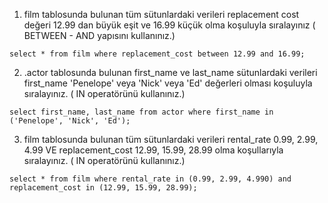 1. film tablosunda bulunan tüm sütunlardaki verileri replacement cost değeri 12.99 dan büyük eşit ve 16.99 küçük olma koşuluyla sıralayınız ( BETWEEN - AND yapısını kullanınız.)
```
select * from film where replacement_cost between 12.99 and 16.99;
```
2. .actor tablosunda bulunan first_name ve last_name sütunlardaki verileri first_name 'Penelope' veya 'Nick' veya 'Ed' değerleri olması koşuluyla sıralayınız. ( IN operatörünü kullanınız.)
```
select first_name, last_name from actor where first_name in ('Penelope', 'Nick', 'Ed');
```
3. film tablosunda bulunan tüm sütunlardaki verileri rental_rate 0.99, 2.99, 4.99 VE replacement_cost 12.99, 15.99, 28.99 olma koşullarıyla sıralayınız. ( IN operatörünü kullanınız.)
```
select * from film where rental_rate in (0.99, 2.99, 4.990) and replacement_cost in (12.99, 15.99, 28.99);
```
